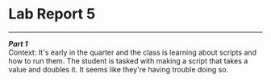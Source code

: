 # Lab Report 5
---   

***Part 1***   
Context: It's early in the quarter and the class is learning about scripts and how to run them. The student is tasked with making a script that takes a value and doubles it. It seems like they're having trouble doing so.   

